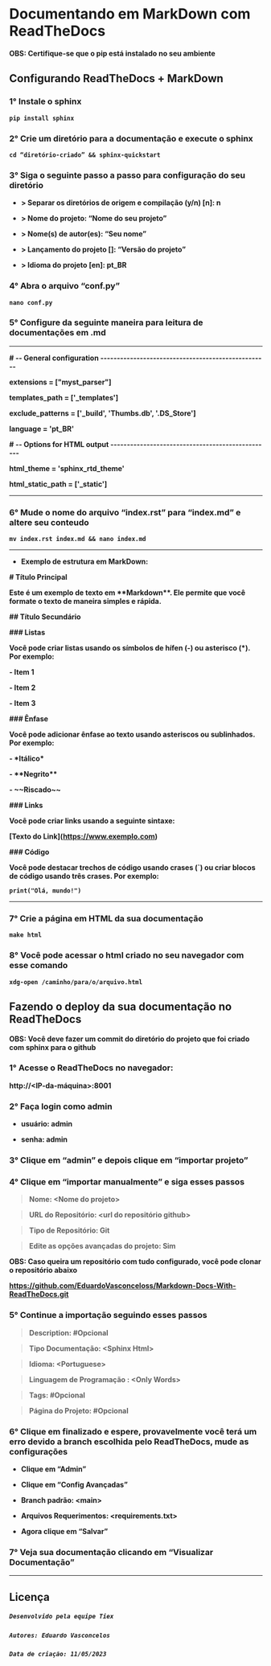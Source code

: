 # **Documentando em MarkDown com ReadTheDocs**

**OBS: Certifique-se que o pip está instalado no seu ambiente**

## Configurando ReadTheDocs + MarkDown

### **1°** Instale o sphinx 
  **```pip install sphinx```**

### **2°** Crie um diretório para a documentação e execute o sphinx

**```cd “diretório-criado” && sphinx-quickstart```**

### **3°** Siga o seguinte passo a passo para configuração do seu diretório

- **\> Separar os diretórios de origem e compilação (y/n) \[n\]: n**

- **\> Nome do projeto: “Nome do seu projeto”**

- **\> Nome(s) de autor(es): “Seu nome”**

- **\> Lançamento do projeto \[\]: “Versão do projeto”**

- **\> Idioma do projeto \[en\]: pt_BR**

### **4°** Abra o arquivo “conf.py” 

**```nano conf.py```**

### **5°** Configure da seguinte maneira para leitura de documentações em .md
---
**\# -- General configuration
---------------------------------------------------**

**extensions = \["myst_parser"\]**

**templates_path = \['\_templates'\]**

**exclude_patterns = \['\_build', 'Thumbs.db', '.DS_Store'\]**

**language = 'pt_BR'**

**\# -- Options for HTML output
-------------------------------------------------**

**html_theme = 'sphinx_rtd_theme'**

**html_static_path = \['\_static'\]**

---

### **6°** Mude o nome do arquivo “index.rst” para “index.md” e altere seu conteudo

**```mv index.rst index.md && nano index.md```**

---
- **Exemplo de estrutura em MarkDown:**


**\# Título Principal**

**Este é um exemplo de texto em \*\*Markdown\*\*. Ele permite que você
formate o texto de maneira simples e rápida.**

**\## Título Secundário**

**\### Listas**

**Você pode criar listas usando os símbolos de hífen (-) ou asterisco
(\*). Por exemplo:**

**- Item 1**

**- Item 2**

**- Item 3**

**\### Ênfase**

**Você pode adicionar ênfase ao texto usando asteriscos ou sublinhados.
Por exemplo:**

**- \*Itálico\***

**- \*\*Negrito\*\***

**- \~~Riscado\~~**

**\### Links**

**Você pode criar links usando a seguinte sintaxe:**

**\[Texto do Link\](https://www.exemplo.com)**

**\### Código**

**Você pode destacar trechos de código usando crases (\`) ou criar
blocos de código usando três crases. Por exemplo:**

**```print("Olá, mundo!")```**

---

### **7°** Crie a página em HTML da sua documentação

**```make html```**

### **8°** Você pode acessar o html criado no seu navegador com esse comando

**```xdg-open /caminho/para/o/arquivo.html```**

## Fazendo o deploy da sua documentação no ReadTheDocs

**OBS: Você deve fazer um commit do diretório do projeto que foi criado
com sphinx para o github**

### **1°** Acesse o ReadTheDocs no navegador:

**http://\<IP-da-máquina\>:8001**

### **2°** Faça login como admin

- **usuário: admin**

- **senha: admin**

### **3°** Clique em “admin” e depois clique em “importar projeto”

### **4°** Clique em “importar manualmente” e siga esses passos


>**Nome: \<Nome do projeto\>**

>**URL do Repositório: \<url do repositório github\>**

>**Tipo de Repositório: Git**

> **Edite as opções avançadas do projeto: Sim**



**OBS: Caso queira um repositório com tudo configurado, você pode clonar
o repositório abaixo**

[**<u>https://github.com/EduardoVasconceloss/Markdown-Docs-With-ReadTheDocs.git</u>**](https://github.com/EduardoVasconceloss/Markdown-Docs-With-ReadTheDocs.git)

### **5°** Continue a importação seguindo esses passos

>**Description: \#Opcional**

>**Tipo Documentação: \<Sphinx Html\>**

>**Idioma: \<Portuguese\>**

>**Linguagem de Programação : \<Only Words\>**

>**Tags: \#Opcional**

>**Página do Projeto: \#Opcional**

### **6°** Clique em finalizado e espere, provavelmente você terá um erro devido a branch escolhida pelo ReadTheDocs, mude as configurações

- **Clique em “Admin”**

- **Clique em “Config Avançadas”**

- **Branch padrão: \<main\>**

- **Arquivos Requerimentos: \<requirements.txt\>**

- **Agora clique em “Salvar”**

### **7°** Veja sua documentação clicando em “Visualizar Documentação”

---
## Licença

##### ``Desenvolvido pela equipe Tiex``
##### ``Autores: Eduardo Vasconcelos``
##### ``Data de criação: 11/05/2023``
## 
